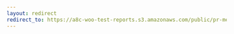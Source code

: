 ```yaml
---
layout: redirect
redirect_to: https://a8c-woo-test-reports.s3.amazonaws.com/public/pr-merge/37645/api/index.html
---
```

